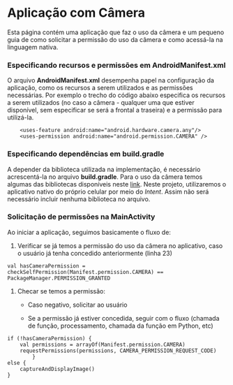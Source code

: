 # Aplicação com Câmera

Esta página contém uma aplicação que faz o uso da câmera e um pequeno guia de como solicitar a permissão do uso da câmera e como acessá-la na linguagem nativa.

### Especificando recursos e permissões em AndroidManifest.xml

O arquivo **AndroidManifest.xml** desempenha  papel na configuração da aplicação, como os recursos a serem utilizados e as permissões necessárias. Por exemplo o trecho do código abaixo especifica os recursos a serem utilizados (no caso a câmera - qualquer uma que estiver disponível, sem especificar se será a frontal a traseira) e a permissão para utilizá-la.

```
    <uses-feature android:name="android.hardware.camera.any"/>
    <uses-permission android:name="android.permission.CAMERA" />
```

### Especificando dependências em build.gradle

A depender da biblioteca utilizada na implementação, é necessário acrescentá-la no arquivo **build.gradle**. Para o uso da câmera temos algumas das bibliotecas disponíveis neste [link](https://developer.android.com/training/camera/choose-camera-library). Neste projeto, utilizaremos o aplicativo nativo do próprio celular por meio do _Intent_. Assim não será necessário incluir nenhuma biblioteca no arquivo.

### Solicitação de permissões na MainActivity

Ao iniciar a aplicação, seguimos basicamente o fluxo de:
1. Verificar se já temos a permissão do uso da câmera no aplicativo, caso o usuário já tenha concedido anteriormente (linha 23)
```
val hasCameraPermission = checkSelfPermission(Manifest.permission.CAMERA) == PackageManager.PERMISSION_GRANTED
```

1. Checar se temos a permissão:
    - Caso negativo, solicitar ao usuário

    - Se a permissão já estiver concedida, seguir com o fluxo (chamada de função, processamento, chamada da função em Python, etc)

```
if (!hasCameraPermission) {
    val permissions = arrayOf(Manifest.permission.CAMERA)
    requestPermissions(permissions, CAMERA_PERMISSION_REQUEST_CODE)
        }
else {
    captureAndDisplayImage()
}
```
